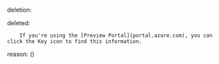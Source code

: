 deletion:

deleted:

		If you're using the [Preview Portal](portal.azure.com), you can click the Key icon to find this information.

reason: ()

